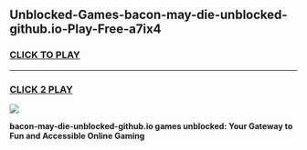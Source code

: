 
## Unblocked-Games-bacon-may-die-unblocked-github.io-Play-Free-a7ix4
<h3>
<a href="https://premium76.site?title=bacon-may-die-unblocked-github.io&ref=21A">CLICK TO PLAY</a></h3>
<hr>

<h3>
<a href="https://premium76.site?title=bacon-may-die-unblocked-github.io&ref=21A">CLICK 2 PLAY</a>
  
</h3>

<a href="https://premium76.site?title=bacon-may-die-unblocked-github.io&ref=21A"><img src="https://clearcache.store/games.png"></a>


**bacon-may-die-unblocked-github.io games unblocked: Your Gateway to Fun and Accessible Online Gaming**
